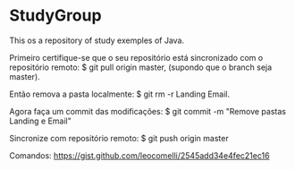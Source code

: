 # StudyGroup
This os a repository of study exemples of Java.


Primeiro certifique-se que o seu repositório está sincronizado com o repositório remoto: $ git pull origin master, (supondo que o branch seja master).

Então remova a pasta localmente: $ git rm -r Landing Email.

Agora faça um commit das modificações: $ git commit -m "Remove pastas Landing e Email"

Sincronize com repositório remoto: $ git push origin master

Comandos: https://gist.github.com/leocomelli/2545add34e4fec21ec16
